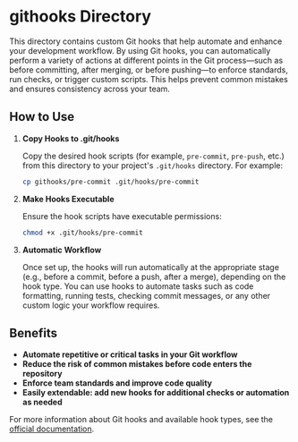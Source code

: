 # githooks Directory

This directory contains custom Git hooks that help automate and enhance your development workflow. By using Git hooks, you can automatically perform a variety of actions at different points in the Git process—such as before committing, after merging, or before pushing—to enforce standards, run checks, or trigger custom scripts. This helps prevent common mistakes and ensures consistency across your team.

## How to Use

1. **Copy Hooks to .git/hooks**

   Copy the desired hook scripts (for example, `pre-commit`, `pre-push`, etc.) from this directory to your project's `.git/hooks` directory. For example:
   ```sh
   cp githooks/pre-commit .git/hooks/pre-commit
   ```

2. **Make Hooks Executable**

   Ensure the hook scripts have executable permissions:
   ```sh
   chmod +x .git/hooks/pre-commit
   ```

3. **Automatic Workflow**

   Once set up, the hooks will run automatically at the appropriate stage (e.g., before a commit, before a push, after a merge), depending on the hook type. You can use hooks to automate tasks such as code formatting, running tests, checking commit messages, or any other custom logic your workflow requires.

## Benefits

- **Automate repetitive or critical tasks in your Git workflow**
- **Reduce the risk of common mistakes before code enters the repository**
- **Enforce team standards and improve code quality**
- **Easily extendable: add new hooks for additional checks or automation as needed**

For more information about Git hooks and available hook types, see the [official documentation](https://git-scm.com/docs/githooks).